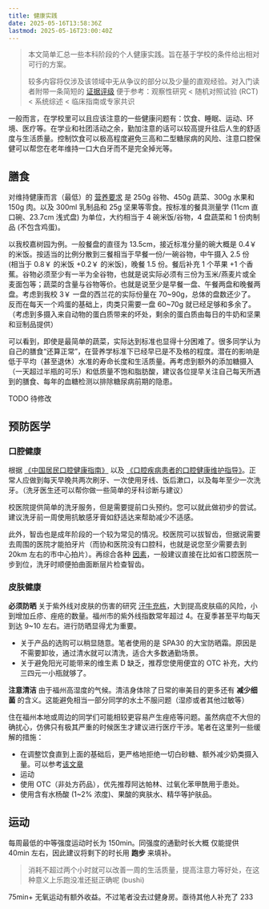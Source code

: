 ```yaml
---
title: 健康实践
date: 2025-05-16T13:58:36Z
lastmod: 2025-05-16T23:00:40Z
---
```


> 本文简单汇总一些本科阶段的个人健康实践。旨在基于学校的条件给出相对可行的方案。
>
> 较多内容将仅涉及该领域中无从争议的部分以及少量的直观经验。对入门读者附带一条简短的 [证据评级](https://en.wikipedia.org/wiki/Hierarchy_of_evidence) 便于参考：观察性研究 < 随机对照试验 (RCT) < 系统综述 < 临床指南或专家共识

一般而言，在学校里可以且应该注意的一些健康问题有：饮食、睡眠、运动、环境、医疗等。在学业和社团活动之余，勤加注意的话可以较高提升往后人生的舒适度与生活质量。控制饮食可以极高程度避免三高和二型糖尿病的风险、注意口腔保健可以帮您在老年维持一口大白牙而不是完全掉光等。

## 膳食

对维持健康而言（最低）的 [营养要求](http://dg.cnsoc.org/article/04/RMAbPdrjQ6CGWTwmo62hQg.html) 是 250g 谷物、450g 蔬菜、300g 水果和 150g 肉。以及 300ml 乳制品和 25g 坚果等零食。按标准的餐具测量学 (11cm 直口碗、23.7cm 浅式盘) 为单位，大约相当于 4 碗米饭/谷物，4 盘蔬菜和 1 份肉制品 (不包含鸡蛋)。

以我校嘉树园为例。一般餐盘的直径为 13.5cm，接近标准分量的碗大概是 0.4￥ 的米饭。按适当的比例分散到三餐相当于早餐一份/一碗谷物，中午摄入 2.5 份 (相当于 0.8￥ 的米饭 +0.2￥ 的米饭)，晚餐 1.5 份。餐后补充 1 个苹果 +1 个香蕉。谷物必须至少有一半为全谷物，也就是说实际必须有三份为玉米/燕麦片或全麦面包等；蔬菜的含量与谷物等价。也就是说至少是早餐一盘、午餐两盘和晚餐两盘。考虑到我校 3￥ 一盘的西兰花的实际份量在 70~90g，总体的盘数还少了。反而在每天一个鸡蛋的基础上，肉类只需要一盘 60~70g 就已经足够和多余了。（考虑到多摄入来自动物的蛋白质带来的坏处，剩余的蛋白质由每日的牛奶和坚果和豆制品提供）

可以看到，即使是最简单的蔬菜，实际达到标准也显得十分困难了。很多同学认为自己的膳食“还算正常”，在营养学标准下已经早已是不及格的程度。潜在的影响是低于平均（甚至退休）水准的寿命长度和生活质量。再考虑到额外的添加糖摄入（一天超过半瓶的可乐）和低质量不饱和脂肪酸，建议各位提早关注自己每天所遇到的膳食、每年的血糖检测以排除糖尿病前期的隐患。

TODO 待修改

## 预防医学

### 口腔健康

根据 [《中国居民口腔健康指南》](https://www.nhc.gov.cn/wjw/jkshfs/200909/058b3e9ade454a3f9f8bfe807ae78aaa.shtml) 以及 [《口腔疾病患者的口腔健康维护指导》](https://www.cndent.com/archives/88269)。正常人应做到每天早晚共两次刷牙、一次使用牙线、饭后漱口，以及每年至少一次洗牙。（洗牙医生还可以帮你做一些简单的牙科诊断与建议）

校医院提供简单的洗牙服务，但是需要提前口头预约。您可以就此做初步的尝试。建议洗牙前一周使用抗敏感牙膏如舒适达来帮助减少不适感。

此外，智齿也是成年阶段的一个较为常见的情况。校医院可以拔智齿，但据说需要去周围的医院才能拍牙片（而协和医院没有口腔科，也就是说您至少需要去到 20km 左右的市中心拍片）。再综合各种 [因素](hospital.md)，一般建议直接在比如省口腔医院一步到位，洗牙时顺便拍曲面断层片检查智齿。

### 皮肤健康

**必须防晒** 关于紫外线对皮肤的伤害的研究 [汗牛充栋](https://www.nmpa.gov.cn/xxgk/kpzhsh/kpzhshhzhp/20190627092801768.html)，大到提高皮肤癌的风险，小到增加丘疹、痤疮的数量。福州市的紫外线指数常年超过 4。在夏季甚至平均每天到达 9~10 左右。进行防晒显得尤为重要。

- 关于产品的选购可以稍显随意。笔者使用的是 SPA30 的大宝防晒霜。原因是不需要卸妆，通过清水就可以清洗，适合大多数通勤场景。
- 关于避免阳光可能带来的维生素 D 缺乏，推荐您使用便宜的 OTC 补充，大约三四元一小瓶就够了。

**注意清洁** 由于福州高湿度的气候。清洁身体除了日常的审美目的更多还有 **减少细菌** 的含义。这能避免相当一部分同学的水土不服问题（湿疹或者其他过敏等）

住在福州本地或周边的同学们可能相较更容易产生痤疮等问题。虽然病症不大但的确扰心，仿佛只有极其严重的时候医生才建议进行医疗干涉。笔者在这里列一些缓解的措施：

- 在调整饮食直到上面的基础后，更严格地拒绝一切白砂糖、额外减少奶类摄入量。可以参考[该文章](https://zhuanlan.zhihu.com/p/370050612)
- 运动
- 使用 OTC（非处方药品），优先推荐阿达帕林、过氧化苯甲酰用于患处。
- 使用含有水杨酸 (1~2% 浓度)、果酸的爽肤水、精华等护肤品。

## 运动

每周最低的中等强度运动时长为 150min。同强度的通勤时长大概
仅能提供 40min 左右，因此建议将剩下的时长用 **跑步** 来填补。

> 消耗不超过两个小时就可以改善一周的生活质量，提高注意力等好处，在这种意义上乐跑没准还挺正确呢 (bushi)

75min+ 无氧运动有额外收益。不过笔者没去过健身房。亟待其他人补充了 233

‍
